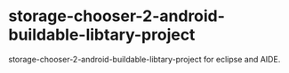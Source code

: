 # storage-chooser-2-android-buildable-libtary-project
storage-chooser-2-android-buildable-libtary-project for eclipse and AIDE.
